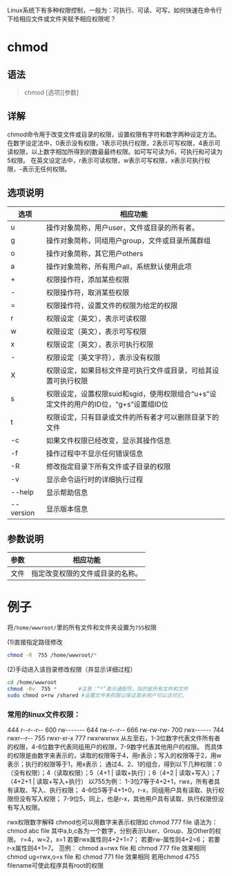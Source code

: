 
Linux系统下有多种权限控制，一般为：可执行、可读、可写，如何快速在命令行下给相应文件或文件夹赋予相应权限呢？

# chmod

## 语法

> chmod [选项][参数]

## 详解

chmod命令用于改变文件或目录的权限，设置权限有字符和数字两种设定方法。
在数字设定法中，0表示没有权限，1表示可执行权限，2表示可写权限，4表示可读权限，以上数字相加所得到的数最最终权限。如可写可读为6，可执行和可读为5权限。
在英文设定法中，r表示可读权限，w表示可写权限，x表示可执行权限，-表示无任何权限。



## 选项说明

| 选项 | 相应功能 |
| ---- | ---- |
| u   | 操作对象简称，用户user，文件或目录的所有者。 |
| g   | 操作对象简称，同组用户group，文件或目录所属群组 |
| o   | 操作对象简称，其它用户others |
| a   | 操作对象简称，所有用户all，系统默认使用此项 |
| +   | 权限操作符，添加某些权限 |
| -   | 权限操作符，取消某些权限 |
| =   | 权限操作符，设置文件的权限为给定的权限 |
| r   | 权限设定（英文），表示可读权限 |
| w   | 权限设定（英文），表示可写权限 |
| x   | 权限设定（英文），表示可执行权限 |
| -   | 权限设定（英文字符），表示没有权限 |
| X   | 权限设定，如果目标文件是可执行文件或目录，可给其设置可执行权限 |
| s   | 权限设定，设置权限suid和sgid，使用权限组合“u+s”设定文件的用户的ID位，“g+s”设置组ID位 |
| t   | 权限设定，只有目录或文件的所有者才可以删除目录下的文件 |
| -c  | 如果文件权限已经改变，显示其操作信息 |
| -f  | 操作过程中不显示任何错误信息 |
| -R  | 修改指定目录下所有文件或子目录的权限 |
| -v  | 显示命令运行时的详细执行过程 |
| --help  | 显示帮助信息 |
| --version  | 显示版本信息 |

## 参数说明


| 参数        | 相应功能          |
| ---------- | ------------- |
| 文件        | 指定改变权限的文件或目录的名称。 |


# 例子

将`/home/wwwroot/`里的所有文件和文件夹设置为`755`权限

(1)直接指定路径修改

```bash
chmod -R  755 /home/wwwroot/*
```

(2)手动进入该目录修改权限（并显示详细过程）
```bash
cd /home/wwwroot
chmod -Rv  755 *       #注意：“*”表示通配符，指的是所有文件和文件
sudo chmod o+rw /shared #设置文件夹权限以保证其余用户可以访问它。
```

### 常用的linux文件权限：
444 r--r--r--
600 rw-------
644 rw-r--r--
666 rw-rw-rw-
700 rwx------
744 rwxr--r--
755 rwxr-xr-x
777 rwxrwxrwx
从左至右，1-3位数字代表文件所有者的权限，4-6位数字代表同组用户的权限，7-9数字代表其他用户的权限。
而具体的权限是由数字来表示的，读取的权限等于4，用r表示；写入的权限等于2，用w表示；执行的权限等于1，用x表示；
通过4、2、1的组合，得到以下几种权限：0（没有权限）；4（读取权限）；5（4+1 | 读取+执行）；6（4+2 | 读取+写入）；7（4+2+1 | 读取+写入+执行）
以755为例：
1-3位7等于4+2+1，rwx，所有者具有读取、写入、执行权限；
4-6位5等于4+1+0，r-x，同组用户具有读取、执行权限但没有写入权限；
7-9位5，同上，也是r-x，其他用户具有读取、执行权限但没有写入权限。

rwx权限数字解释
chmod也可以用数字来表示权限如 chmod 777 file
语法为：chmod abc file
其中a,b,c各为一个数字，分别表示User、Group、及Other的权限。
r=4，w=2，x=1
若要rwx属性则4+2+1=7；
若要rw-属性则4+2=6；
若要r-x属性则4+1=7。
范例：
chmod a=rwx file
和
chmod 777 file
效果相同
chmod ug=rwx,o=x file
和
chmod 771 file
效果相同
若用chmod 4755 filename可使此程序具有root的权限
